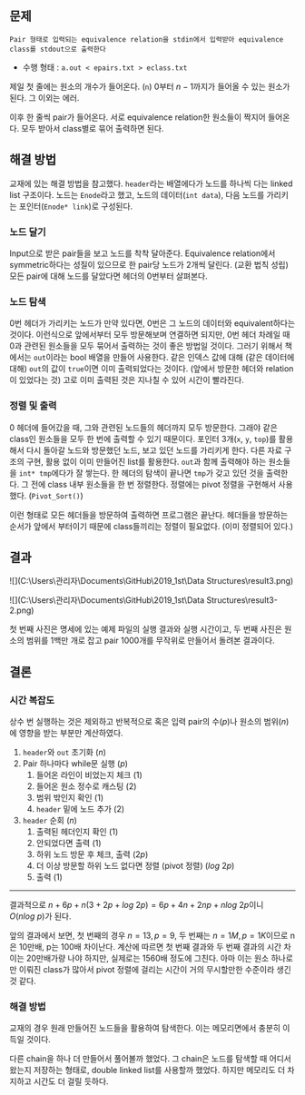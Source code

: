 ## 문제

```
Pair 형태로 입력되는 equivalence relation을 stdin에서 입력받아 equivalence class를 stdout으로 출력한다
```

- 수행 형태 : `a.out < epairs.txt > eclass.txt`

제일 첫 줄에는 원소의 개수가 들어온다. (`n`) $0$부터 $n-1$까지가 들어올 수 있는 원소가 된다. 그 이외는 에러.

이후 한 줄씩 pair가 들어온다. 서로 equivalence relation한 원소들이 짝지어 들어온다. 모두 받아서 class별로 묶어 출력하면 된다.

## 해결 방법

교재에 있는 해결 방법을 참고했다. `header`라는 배열에다가 노드를 하나씩 다는 linked list 구조이다. 노드는 `Enode`라고 했고, 노드의 데이터(`int data`), 다음 노드를 가리키는 포인터(`Enode* link`)로 구성된다.

### 노드 달기

Input으로 받은 pair들을 보고 노드를 착착 달아준다. Equivalence relation에서 symmetric하다는 성질이 있으므로 한 pair당 노드가 2개씩 달린다. (교환 법칙 성립) 모든 pair에 대해 노드를 달았다면 헤더의 0번부터 살펴본다.

### 노드 탐색

0번 헤더가 가리키는 노드가 만약 있다면, 0번은 그 노드의 데이터와 equivalent하다는 것이다. 이런식으로 앞에서부터 모두 방문해보며 연결하면 되지만, 0번 헤더 차례일 때 $0$과 관련된 원소들을 모두 묶어서 출력하는 것이 좋은 방법일 것이다. 그러기 위해서 책에서는 `out`이라는 bool 배열을 만들어 사용한다. 같은 인덱스 값에 대해 (같은 데이터에 대해) `out`의 값이 `true`이면 이미 출력되었다는 것이다. (앞에서 방문한 헤더와 relation이 있었다는 것) 고로 이미 출력된 것은 지나칠 수 있어 시간이 빨라진다.

### 정렬 및 출력

$0$ 헤더에 들어갔을 때, 그와 관련된 노드들의 헤더까지 모두 방문한다. 그래야 같은 class인 원소들을 모두 한 번에 출력할 수 있기 때문이다. 포인터 3개(`x`, `y`, `top`)를 활용해서 다시 돌아갈 노드와 방문했던 노드, 보고 있던 노드를 가리키게 한다. 다른 자료 구조의 구현, 활용 없이 이미 만들어진 list를 활용한다. `out`과 함께 출력해야 하는 원소들을 `int* tmp`에다가 잘 쌓는다. 한 헤더의 탐색이 끝나면 `tmp`가 갖고 있던 것을 출력한다. 그 전에 class 내부 원소들을 한 번 정렬한다. 정렬에는 pivot 정렬을 구현해서 사용했다. (`Pivot_Sort()`)

이런 형태로 모든 헤더들을 방문하여 출력하면 프로그램은 끝난다. 헤더들을 방문하는 순서가 앞에서 부터이기 때문에 class들끼리는 정렬이 필요없다. (이미 정렬되어 있다.)

<div style="page-break-after: always;"></div>

## 결과

![](C:\Users\관리자\Documents\GitHub\2019_1st\Data Structures\result3.png)

![](C:\Users\관리자\Documents\GitHub\2019_1st\Data Structures\result3-2.png)

첫 번째 사진은 명세에 있는 예제 파일의 실행 결과와 실행 시간이고, 두 번째 사진은 원소의 범위를 1백만 개로 잡고 pair 1000개를 무작위로 만들어서 돌려본 결과이다.

<div style="page-break-after: always;"></div>

## 결론

### 시간 복잡도

상수 번 실행하는 것은 제외하고 반복적으로 혹은 입력 pair의 수($p$)나 원소의 범위($n$)에 영향을 받는 부분만 계산하였다.

1. `header`와 `out` 초기화 ($n$)
2. Pair 하나마다 while문 실행 ($p$)
   1. 들어온 라인이 비었는지 체크 ($1$)
   2. 들어온 원소 정수로 캐스팅 ($2$)
   3. 범위 밖인지 확인 ($1$)
   4. `header` 밑에 노드 추가 ($2$)
3. `header` 순회 ($n$)
   1. 출력된 헤더인지 확인 ($1$)
   2. 안되었다면 출력 ($1$)
   3. 하위 노드 방문 후 체크, 출력 ($2p$)
   4. 더 이상 방문할 하위 노드 없다면 정렬 (pivot 정렬) ($log\ 2p$)
   5. 출력 ($1$)

---

결과적으로 $n+6p+n(3+2p+log\ 2p) = 6p + 4n + 2np + nlog\ 2p$이니 $O(nlog\ p)$가 된다.

앞의 결과에서 보면, 첫 번째의 경우 $n=13, p=9$, 두 번째는 $n=1M, p=1K$이므로 n은 10만배, p는 100배 차이난다. 계산에 따르면 첫 번째 결과와 두 번째 결과의 시간 차이는 20만배가량 나야 하지만, 실제로는 1560배 정도에 그친다. 아마 이는 원소 하나로만 이뤄진 class가 많아서 pivot 정렬에 걸리는 시간이 거의 무시할만한 수준이라 생긴 것 같다.

### 해결 방법

교재의 경우 원래 만들어진 노드들을 활용하여 탐색한다. 이는 메모리면에서 충분히 이득일 것이다.

다른 chain을 하나 더 만들어서 풀어볼까 했었다. 그 chain은 노드를 탐색할 때 어디서 왔는지 저장하는 형태로, double linked list를 사용할까 했었다. 하지만 메모리도 더 차지하고 시간도 더 걸릴 듯하다.